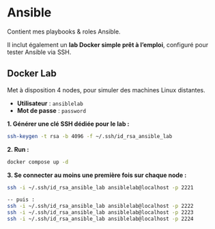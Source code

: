 # Ansible

Contient mes playbooks & roles Ansible.  
  
Il inclut également un **lab Docker simple prêt à l’emploi**, configuré pour tester Ansible via SSH.

## Docker Lab

Met à disposition 4 nodes, pour simuler des machines Linux distantes.

- **Utilisateur** : `ansiblelab`
- **Mot de passe** : `password`  

**1. Générer une clé SSH dédiée pour le lab :**
```bash
ssh-keygen -t rsa -b 4096 -f ~/.ssh/id_rsa_ansible_lab
```

**2. Run :**
```bash
docker compose up -d
```

**3. Se connecter au moins une première fois sur chaque node :**
```bash
ssh -i ~/.ssh/id_rsa_ansible_lab ansiblelab@localhost -p 2221

-- puis :
ssh -i ~/.ssh/id_rsa_ansible_lab ansiblelab@localhost -p 2222
ssh -i ~/.ssh/id_rsa_ansible_lab ansiblelab@localhost -p 2223
ssh -i ~/.ssh/id_rsa_ansible_lab ansiblelab@localhost -p 2224
```
